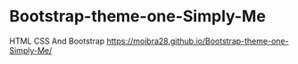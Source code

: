 # Bootstrap-theme-one-Simply-Me
HTML CSS And Bootstrap
https://moibra28.github.io/Bootstrap-theme-one-Simply-Me/
